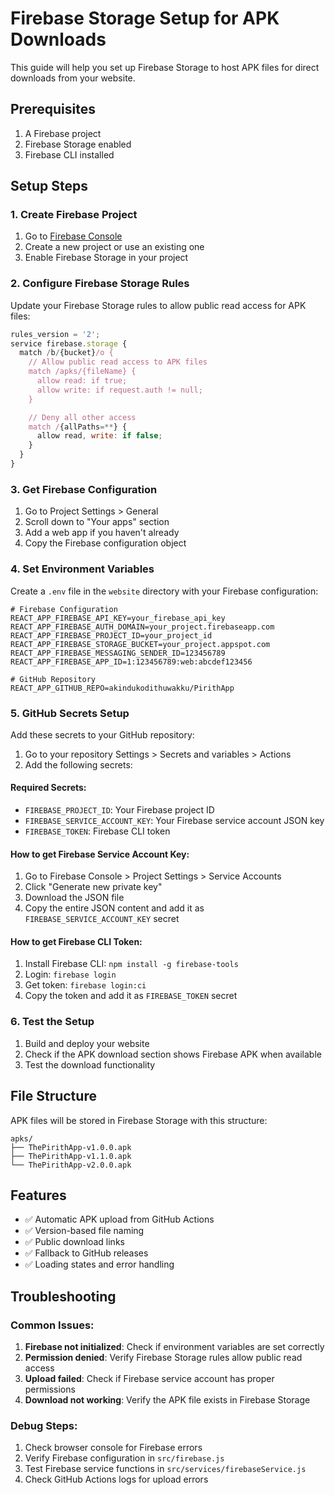 # Firebase Storage Setup for APK Downloads

This guide will help you set up Firebase Storage to host APK files for direct downloads from your website.

## Prerequisites

1. A Firebase project
2. Firebase Storage enabled
3. Firebase CLI installed

## Setup Steps

### 1. Create Firebase Project

1. Go to [Firebase Console](https://console.firebase.google.com/)
2. Create a new project or use an existing one
3. Enable Firebase Storage in your project

### 2. Configure Firebase Storage Rules

Update your Firebase Storage rules to allow public read access for APK files:

```javascript
rules_version = '2';
service firebase.storage {
  match /b/{bucket}/o {
    // Allow public read access to APK files
    match /apks/{fileName} {
      allow read: if true;
      allow write: if request.auth != null;
    }

    // Deny all other access
    match /{allPaths=**} {
      allow read, write: if false;
    }
  }
}
```

### 3. Get Firebase Configuration

1. Go to Project Settings > General
2. Scroll down to "Your apps" section
3. Add a web app if you haven't already
4. Copy the Firebase configuration object

### 4. Set Environment Variables

Create a `.env` file in the `website` directory with your Firebase configuration:

```env
# Firebase Configuration
REACT_APP_FIREBASE_API_KEY=your_firebase_api_key
REACT_APP_FIREBASE_AUTH_DOMAIN=your_project.firebaseapp.com
REACT_APP_FIREBASE_PROJECT_ID=your_project_id
REACT_APP_FIREBASE_STORAGE_BUCKET=your_project.appspot.com
REACT_APP_FIREBASE_MESSAGING_SENDER_ID=123456789
REACT_APP_FIREBASE_APP_ID=1:123456789:web:abcdef123456

# GitHub Repository
REACT_APP_GITHUB_REPO=akindukodithuwakku/PirithApp
```

### 5. GitHub Secrets Setup

Add these secrets to your GitHub repository:

1. Go to your repository Settings > Secrets and variables > Actions
2. Add the following secrets:

#### Required Secrets:

- `FIREBASE_PROJECT_ID`: Your Firebase project ID
- `FIREBASE_SERVICE_ACCOUNT_KEY`: Your Firebase service account JSON key
- `FIREBASE_TOKEN`: Firebase CLI token

#### How to get Firebase Service Account Key:

1. Go to Firebase Console > Project Settings > Service Accounts
2. Click "Generate new private key"
3. Download the JSON file
4. Copy the entire JSON content and add it as `FIREBASE_SERVICE_ACCOUNT_KEY` secret

#### How to get Firebase CLI Token:

1. Install Firebase CLI: `npm install -g firebase-tools`
2. Login: `firebase login`
3. Get token: `firebase login:ci`
4. Copy the token and add it as `FIREBASE_TOKEN` secret

### 6. Test the Setup

1. Build and deploy your website
2. Check if the APK download section shows Firebase APK when available
3. Test the download functionality

## File Structure

APK files will be stored in Firebase Storage with this structure:

```
apks/
├── ThePirithApp-v1.0.0.apk
├── ThePirithApp-v1.1.0.apk
└── ThePirithApp-v2.0.0.apk
```

## Features

- ✅ Automatic APK upload from GitHub Actions
- ✅ Version-based file naming
- ✅ Public download links
- ✅ Fallback to GitHub releases
- ✅ Loading states and error handling

## Troubleshooting

### Common Issues:

1. **Firebase not initialized**: Check if environment variables are set correctly
2. **Permission denied**: Verify Firebase Storage rules allow public read access
3. **Upload failed**: Check if Firebase service account has proper permissions
4. **Download not working**: Verify the APK file exists in Firebase Storage

### Debug Steps:

1. Check browser console for Firebase errors
2. Verify Firebase configuration in `src/firebase.js`
3. Test Firebase service functions in `src/services/firebaseService.js`
4. Check GitHub Actions logs for upload errors
